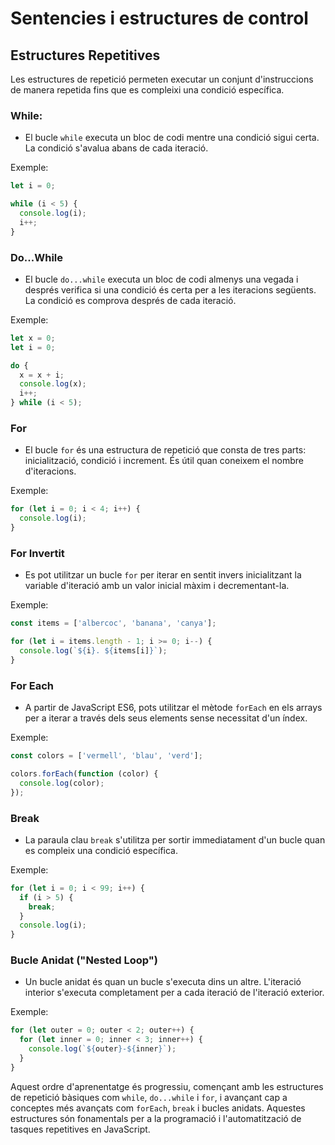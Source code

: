 # Sentencies i estructures de control

## Estructures Repetitives

Les estructures de repetició permeten executar un conjunt d'instruccions de manera repetida fins que es compleixi una condició específica.

### While:

- El bucle `while` executa un bloc de codi mentre una condició sigui certa. La condició s'avalua abans de cada iteració.

Exemple:

```javascript
let i = 0;

while (i < 5) {
  console.log(i);
  i++;
}
```

### Do...While

- El bucle `do...while` executa un bloc de codi almenys una vegada i després verifica si una condició és certa per a les iteracions següents. La condició es comprova després de cada iteració.

Exemple:

```javascript
let x = 0;
let i = 0;

do {
  x = x + i;
  console.log(x);
  i++;
} while (i < 5);
```

### For

- El bucle `for` és una estructura de repetició que consta de tres parts: inicialització, condició i increment. És útil quan coneixem el nombre d'iteracions.

Exemple:

```javascript
for (let i = 0; i < 4; i++) {
  console.log(i);
}
```

### For Invertit

- Es pot utilitzar un bucle `for` per iterar en sentit invers inicialitzant la variable d'iteració amb un valor inicial màxim i decrementant-la.

Exemple:

```javascript
const items = ['albercoc', 'banana', 'canya'];

for (let i = items.length - 1; i >= 0; i--) {
  console.log(`${i}. ${items[i]}`);
}
```

### For Each

- A partir de JavaScript ES6, pots utilitzar el mètode `forEach` en els arrays per a iterar a través dels seus elements sense necessitat d'un índex.

Exemple:

```javascript
const colors = ['vermell', 'blau', 'verd'];

colors.forEach(function (color) {
  console.log(color);
});
```

### Break

- La paraula clau `break` s'utilitza per sortir immediatament d'un bucle quan es compleix una condició específica.

Exemple:

```javascript
for (let i = 0; i < 99; i++) {
  if (i > 5) {
    break;
  }
  console.log(i);
}
```

### Bucle Anidat ("Nested Loop")

- Un bucle anidat és quan un bucle s'executa dins un altre. L'iteració interior s'executa completament per a cada iteració de l'iteració exterior.

Exemple:

```javascript
for (let outer = 0; outer < 2; outer++) {
  for (let inner = 0; inner < 3; inner++) {
    console.log(`${outer}-${inner}`);
  }
}
```

Aquest ordre d'aprenentatge és progressiu, començant amb les estructures de repetició bàsiques com `while`, `do...while` i `for`, i avançant cap a conceptes més avançats com `forEach`, `break` i bucles anidats. Aquestes estructures són fonamentals per a la programació i l'automatització de tasques repetitives en JavaScript.
